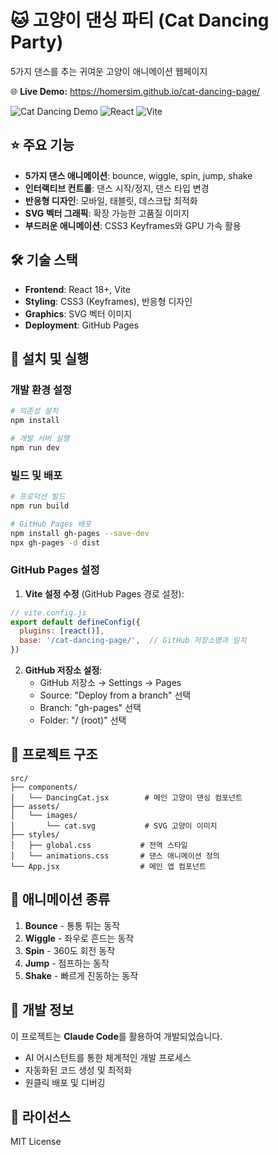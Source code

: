 # 🐱 고양이 댄싱 파티 (Cat Dancing Party)

5가지 댄스를 추는 귀여운 고양이 애니메이션 웹페이지

🌐 **Live Demo:** https://homersim.github.io/cat-dancing-page/

![Cat Dancing Demo](https://img.shields.io/badge/Demo-Live-brightgreen) ![React](https://img.shields.io/badge/React-18+-blue) ![Vite](https://img.shields.io/badge/Vite-5+-purple)

## ⭐ 주요 기능

- **5가지 댄스 애니메이션**: bounce, wiggle, spin, jump, shake
- **인터랙티브 컨트롤**: 댄스 시작/정지, 댄스 타입 변경
- **반응형 디자인**: 모바일, 태블릿, 데스크탑 최적화
- **SVG 벡터 그래픽**: 확장 가능한 고품질 이미지
- **부드러운 애니메이션**: CSS3 Keyframes와 GPU 가속 활용

## 🛠️ 기술 스택

- **Frontend**: React 18+, Vite
- **Styling**: CSS3 (Keyframes), 반응형 디자인
- **Graphics**: SVG 벡터 이미지
- **Deployment**: GitHub Pages

## 🚀 설치 및 실행

### 개발 환경 설정

```bash
# 의존성 설치
npm install

# 개발 서버 실행
npm run dev
```

### 빌드 및 배포

```bash
# 프로덕션 빌드
npm run build

# GitHub Pages 배포
npm install gh-pages --save-dev
npx gh-pages -d dist
```

### GitHub Pages 설정

1. **Vite 설정 수정** (GitHub Pages 경로 설정):
```javascript
// vite.config.js
export default defineConfig({
  plugins: [react()],
  base: '/cat-dancing-page/',  // GitHub 저장소명과 일치
})
```

2. **GitHub 저장소 설정**:
   - GitHub 저장소 → Settings → Pages
   - Source: "Deploy from a branch" 선택
   - Branch: "gh-pages" 선택
   - Folder: "/ (root)" 선택

## 📁 프로젝트 구조

```
src/
├── components/
│   └── DancingCat.jsx        # 메인 고양이 댄싱 컴포넌트
├── assets/
│   └── images/
│       └── cat.svg           # SVG 고양이 이미지
├── styles/
│   ├── global.css           # 전역 스타일
│   └── animations.css       # 댄스 애니메이션 정의
└── App.jsx                  # 메인 앱 컴포넌트
```

## 🎨 애니메이션 종류

1. **Bounce** - 통통 튀는 동작
2. **Wiggle** - 좌우로 흔드는 동작
3. **Spin** - 360도 회전 동작
4. **Jump** - 점프하는 동작
5. **Shake** - 빠르게 진동하는 동작

## 🤖 개발 정보

이 프로젝트는 **Claude Code**를 활용하여 개발되었습니다.
- AI 어시스턴트를 통한 체계적인 개발 프로세스
- 자동화된 코드 생성 및 최적화
- 원클릭 배포 및 디버깅

## 📄 라이선스

MIT License
